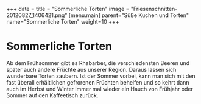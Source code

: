 +++
date = 
title = "Sommerliche Torten"
image = "Friesenschnitten-20120827_1406421.png"
[menu.main]
    parent="Süße Kuchen und Torten"
    name="Sommerliche Torten"
	weight=10
+++

# Sommerliche Torten

Ab dem Frühsommer gibt es Rhabarber, die verschiedensten Beeren und später auch andere Früchte aus unserer Region. 
Daraus lassen sich wunderbare Torten zaubern. 
Ist der Sommer vorbei, kann man sich mit den fast überall erhältlichen gefrorenen Früchten behelfen und so 
kehrt dann auch im Herbst und Winter immer mal wieder ein Hauch von Frühjahr oder Sommer auf den Kaffeetisch zurück.
